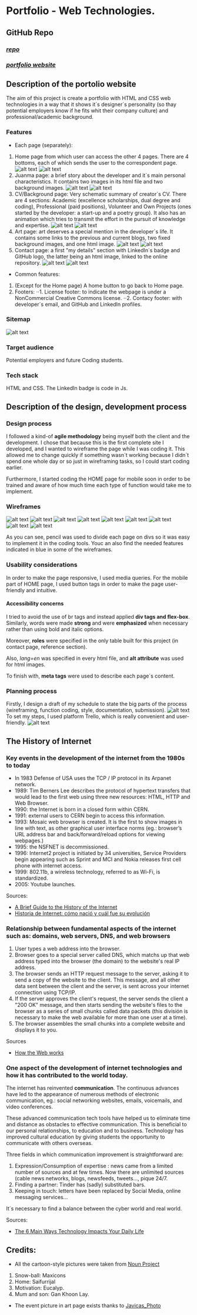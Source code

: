 # **Portfolio - Web Technologies.**

## GitHub Repo
  ### *[repo](https://github.com/Juanmasoa/juanmasoa.github.io)*
  ### *[portfolio website](https://juanmasoa.github.io)*

## Description of the portolio website
The aim of this project is create a portfolio with HTML and CSS web technologies in a way that it shows it´s designer´s personality (so thay potential employers know if he fits whit their company culture) and professional/academic background.

### Features
- Each page (separately):
1. Home page from which user can access the other 4 pages. There are 4 bottoms, each of which sends the user to the correspondent page.
![alt text](docs/desktophomepage(screenshot).png)
![alt text](docs/mobilehomepage(screenshot).png)
2. Juanma page: a brief story about the developer and it´s main personal characteristics. It contains two images in its html file and two background images.
![alt text](docs/desktopjuanmapage(screenshot).png)
![alt text](docs/mobilejuanmapage(screenshot).png)
3. CV/Background page: Very schematic summary of creator´s CV. There are 4 sections: Academic (excellence scholarships, dual degree and coding), Professional (paid positions), Volunteer and Own Projects (ones started by the developer: a start-up and a poetry group). It also has an animation which tries to transmit the effort in the pursuit of knowledge and expertise.
![alt text](docs/desktopbackgroundpage(screenshot).png)
![alt text](docs/mobilebackgroundpage(screenshot).png)
4. Art page: art deserves a special mention in the developer´s life. It contains some links to the previous and current blogs, two fixed background images, and one html image.
![alt text](docs/desktopartpage(screenshot).png)
![alt text](docs/mobileartpage(screenshot).png)
5. Contact page: a first "my details" section with LinkedIn´s badge and GitHub logo, the latter being an html image, linked to the online repository.
![alt text](images/desktopcontactpage(screenshot).png)
![alt text](images/mobilecontactpage(screenshot).png)

- Common features:
1. (Except for the Home page) A home button to go back to Home page.
2. Footers:
⋅⋅1. License footer: to indicate the webpage is under a NonCommercial Creative Commons license.
⋅⋅2. Contacy footer: with developer´s email, and GitHub and LinkedIn profiles.

### Sitemap
![alt text](docs/sitemap.png)

### Target audience
Potential employers and future Coding students. 

### Tech stack
HTML and CSS. The LinkedIn badge is code in Js. 

## Description of the design, development process
### Design process
I followed a kind-of **agile methodology** being myself both the client and the development. I chose that because this is the first complete site I developed, and I wanted to wireframe the page while I was coding it. This allowed me to change quickly if something wasn´t working because I didn´t spend one whole day or so just in wireframing tasks, so I could start coding earlier.

Furthermore, I started coding the HOME page for mobile soon in order to be trained and aware of how much time each type of function would take me to implement.

### Wireframes
![alt text](docs/wireframe1.png)
![alt text](docs/wireframe2.png)
![alt text](docs/wireframe3.png)
![alt text](docs/wireframe4.png)
![alt text](docs/wireframe5.png)
![alt text](docs/wireframe6.png)
![alt text](docs/wireframe7.png)
![alt text](docs/wireframe8.png)
![alt text](docs/wireframe9.png)

As you can see, pencil was used to divide each page on divs so it was easy to implement it in the coding tools. Youc an also find the needed features indicated in blue in some of the wireframes.

### Usability considerations
In order to make the page responsive, I used media queries. For the mobile part of HOME page, I used button tags in order to make the page user-friendly and intuitive. 

#### Accessibility concerns
I tried to avoid the use of br tags and instead applied **div tags and flex-box**. Similarly, words were made **strong** and were **emphasized** when necessary rather than using bold and italic options.

Moreover, **roles** were specified in the only table built for this project (in contact page, reference section).

Also, *lang=en* was specified in every html file, and **alt attribute** was used for html images. 

To finish with, **meta tags** were used to describe each page´s content.

### Planning process
Firstly, I design a draft of my schedule to state the big parts of the process (wireframing, function coding, style, documentation, submission).
![alt text](docs/timetable.png)
To set my steps, I used platform Trello, which is really convenient and user-friendly.
![alt text](docs/trello.png)

## The History of Internet
### Key events in the development of the internet from the 1980s to today
-	In 1983 Defense of USA uses the TCP / IP protocol in its Arpanet network.
-	1989: Tim Berners Lee describes the protocol of hypertext transfers that would lead to the first web using three new resources: HTML, HTTP and Web Browser. 
-	1990: the Internet is born in a closed form within CERN.
-	1991: external users to CERN begin to access this information.
-	1993: Mosaic web browser is created. It is the first to show images in line with text, as other graphical user interface norms (eg.: browser’s URL address bar and back/forward/reload options for viewing webpages.)
-	1995: the NSFNET is decommissioned.
-	1996: Internet2 project is initiated by 34 universities, Service Providers begin appearing such as Sprint and MCI and Nokia releases first cell phone with internet access.
-	1999: 802.11b, a wireless technology, referred to as Wi-Fi, is standardized.
-	2005: Youtube launches.

Sources: 
 - [A Brief Guide to the History of the Internet](https://www.investintech.com/resources/articles/historyinternet/)
 - [Historia de Internet: cómo nació y cuál fue su evolución](https://marketing4ecommerce.net/historia-de-internet/)


### Relationship between fundamental aspects of the internet such as: domains, web servers, DNS, and web browsers
1.	User types a web address into the browser.
2.	Browser goes to a special server called DNS, which matchs up that web address typed into the browser (the domain) to the website's real IP address.
3.	The browser sends an HTTP request message to the server, asking it to send a copy of the website to the client. This message, and all other data sent between the client and the server, is sent across your internet connection using TCP/IP.
4.	If the server approves the client's request, the server sends the client a "200 OK" message, and then starts sending the website's files to the browser as a series of small chunks called data packets (this división is necessary to make the web available for more than one user at a time).
5.	The browser assembles the small chunks into a complete website and displays it to you.

Sources
- [How the Web works](https://developer.mozilla.org/en-US/docs/Learn/Getting_started_with_the_web/How_the_Web_works)



### One aspect of the development of internet technologies and how it has contributed to the world today.
The internet has reinvented **communication**. The continuous advances have led to the appearance of numerous methods of electronic communication, eg.: social networking websites, emails, voicemails, and video conferences. 

These advanced communication tech tools have helped us to eliminate time and distance as obstacles to effective communication. This is beneficial to our personal relationships, to education and to business. Technology has improved cultural education by giving students the opportunity to communicate with others overseas.

Three fields in which communication improvement is straightforward are:
1. Expression/Consumption of expertise : news came from a limited number of sources and at few times. Now there are unlimited sources (cable news networks, blogs, newsfeeds, tweets…, pique 24/7.
2. Finding a partner: Tinder has (sadly) substituted bars.
3. Keeping in touch: letters have been replaced by Social Media, online messaging services…

It´s necessary to find a balance between the cyber world and real world.

Sources: 
- [The 6 Main Ways Technology Impacts Your Daily Life](https://tech.co/news/6-main-ways-technology-impacts-daily-life-2017-02)


## Credits:
- All the cartoon-style pictures were taken from [Noun Project](https://thenounproject.com)
1. Snow-ball: Maxicons
2. Home: Saifurrijal
3. Motivation: Eucalyp.
4. Mum and son: Gan Khoon Lay.
- The event picture in art page exists thanks to [Javicas_Photo](https://www.flickr.com/photos/149322302@N07/)
